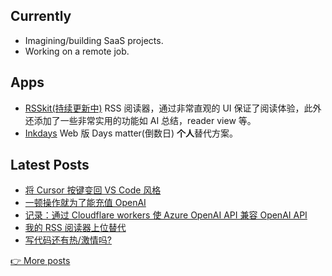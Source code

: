 <!-- <p align="center"> -->
<!--   <a href="https://2nthony.com">blog</a> · -->
<!--   <a href="https://twitter.com/_2nthony">twitter</a> · -->
<!--   <a href="https://2nthony.notion.site/Buy-2nthony-Coffee-d67a508cd58e4896bfb50c7112f93f51#606b31a245d14e2683b26690b52fc1a9">thanks</a> -->
<!-- </p> -->

## Currently

- Imagining/building SaaS projects.
- Working on a remote job.

## Apps

- [RSSkit(持续更新中)](https://chromewebstore.google.com/detail/rsskit/kgikhpcpcgfjeopgkndhelednaimfiog?hl=en) RSS 阅读器，通过非常直观的 UI 保证了阅读体验，此外还添加了一些非常实用的功能如 AI 总结，reader view 等。
- [Inkdays](https://inkdays.vercel.app/) Web 版 Days matter(倒数日) **个人**替代方案。

<!-- BLOG_POSTS_START -->
## Latest Posts

- [将 Cursor 按键变回 VS Code 风格](https://2nthony.com/posts/change-cursor-keybindings)
- [一顿操作就为了能充值 OpenAI](https://2nthony.com/posts/charge-openai)
- [记录：通过 Cloudflare workers 使 Azure OpenAI API 兼容 OpenAI API](https://2nthony.com/posts/azure-openai-compat)
- [我的 RSS 阅读器上位替代](https://2nthony.com/posts/rss-reader-again)
- [写代码还有热/激情吗?](https://2nthony.com/posts/passion-of-coding)

[👉 More posts](https://2nthony.com/)
<!-- BLOG_POSTS_END -->
